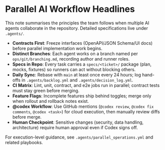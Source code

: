 # Parallel AI Workflow Headlines

This note summarises the principles the team follows when multiple AI agents collaborate in the repository. Detailed specifications live under `.agents/`.

- **Contracts First**: Freeze interfaces (OpenAPI/JSON Schema/UI docs) before parallel implementation work begins.
- **Distinct Branches**: Each agent works on a branch named per `ops/git/branching.md`, recording author and runner roles.
- **Specs in Repo**: Every task carries a `specs/<ticket>/` package (plan, mocks, fixtures) so runners can act without blocking others.
- **Daily Sync**: Rebase with `main` at least once every 24 hours; log hand-offs in `.agents/backlog.yml` and `.agents/decision_log.yml`.
- **CI Matrix**: Lint, unit, contract, and e2e jobs run in parallel; contract tests must stay green before merging.
- **Feature Flags**: Incomplete features ship behind toggles; merge only when rollout and rollback notes exist.
- **@codex Workflow**: Use GitHub mentions (`@codex review`, `@codex fix comments`, `@codex <task>`) for cloud execution, then manually review diffs before merge.
- **Human Checkpoint**: Sensitive changes (security, data handling, architecture) require human approval even if Codex signs off.

For execution-level guidance, see `.agents/parallel_operations.yml` and related playbooks.
